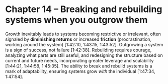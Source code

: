 # Chapter 14 – Breaking and rebuilding systems when you outgrow them

Growth inevitably leads to systems becoming restrictive or irrelevant, often signaled by **diminishing returns** or increased **friction** (procrastination, working around the system) [1:42:10, 1:43:15, 1:43:52]. Outgrowing a system is a sign of success, not failure [1:42:38]. Rebuilding requires courage, analyzing what parts are still useful, and redesigning the structure based on current and future needs, incorporating greater leverage and scalability [1:44:21, 1:44:58, 1:45:35]. The ability to break and rebuild systems is a mark of adaptability, ensuring systems grow *with* the individual [1:47:34, 1:47:54].